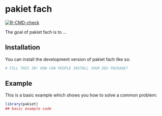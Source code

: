 
<!-- README.md is generated from README.Rmd. Please edit that file -->

# pakiet fach

<!-- badges: start -->

[![R-CMD-check](https://github.com/mrzeszut/pakiet/actions/workflows/R-CMD-check.yaml/badge.svg)](https://github.com/mrzeszut/pakiet/actions/workflows/R-CMD-check.yaml)
<!-- badges: end -->

The goal of pakiet fach is to …

## Installation

You can install the development version of pakiet fach like so:

``` r
# FILL THIS IN! HOW CAN PEOPLE INSTALL YOUR DEV PACKAGE?
```

## Example

This is a basic example which shows you how to solve a common problem:

``` r
library(pakiet)
## basic example code
```
